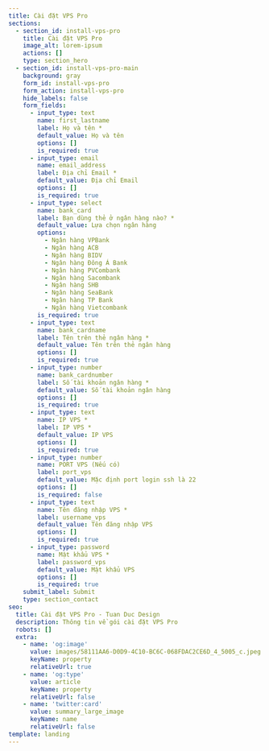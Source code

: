 ```yaml
---
title: Cài đặt VPS Pro
sections:
  - section_id: install-vps-pro
    title: Cài đặt VPS Pro
    image_alt: lorem-ipsum
    actions: []
    type: section_hero
  - section_id: install-vps-pro-main
    background: gray
    form_id: install-vps-pro
    form_action: install-vps-pro
    hide_labels: false
    form_fields:
      - input_type: text
        name: first_lastname
        label: Họ và tên *
        default_value: Họ và tên
        options: []
        is_required: true
      - input_type: email
        name: email_address
        label: Địa chỉ Email *
        default_value: Địa chỉ Email
        options: []
        is_required: true
      - input_type: select
        name: bank_card
        label: Bạn dùng thẻ ở ngân hàng nào? *
        default_value: Lựa chọn ngân hàng
        options:
          - Ngân hàng VPBank
          - Ngân hàng ACB
          - Ngân hàng BIDV
          - Ngân hàng Đông Á Bank
          - Ngân hàng PVCombank
          - Ngân hàng Sacombank
          - Ngân hàng SHB
          - Ngân hàng SeaBank
          - Ngân hàng TP Bank
          - Ngân hàng Vietcombank
        is_required: true
      - input_type: text
        name: bank_cardname
        label: Tên trên thẻ ngân hàng *
        default_value: Tên trên thẻ ngân hàng
        options: []
        is_required: true
      - input_type: number
        name: bank_cardnumber
        label: Số tài khoản ngân hàng *
        default_value: Số tài khoản ngân hàng
        options: []
        is_required: true
      - input_type: text
        name: IP VPS *
        label: IP VPS *
        default_value: IP VPS
        options: []
        is_required: true
      - input_type: number
        name: PORT VPS (Nếu có)
        label: port_vps
        default_value: Mặc định port login ssh là 22
        options: []
        is_required: false
      - input_type: text
        name: Tên đăng nhập VPS *
        label: username_vps
        default_value: Tên đăng nhập VPS
        options: []
        is_required: true
      - input_type: password
        name: Mật khẩu VPS *
        label: password_vps
        default_value: Mật khẩu VPS
        options: []
        is_required: true
    submit_label: Submit
    type: section_contact
seo:
  title: Cài đặt VPS Pro - Tuan Duc Design
  description: Thông tin về gói cài đặt VPS Pro
  robots: []
  extra:
    - name: 'og:image'
      value: images/58111AA6-D0D9-4C10-BC6C-068FDAC2CE6D_4_5005_c.jpeg
      keyName: property
      relativeUrl: true
    - name: 'og:type'
      value: article
      keyName: property
      relativeUrl: false
    - name: 'twitter:card'
      value: summary_large_image
      keyName: name
      relativeUrl: false
template: landing
---
```

